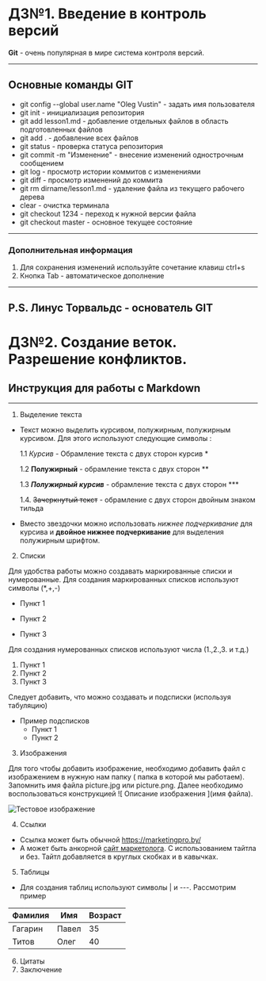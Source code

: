 # ДЗ№1. Введение в контроль версий
**Git** - очень популярная в мире система контроля версий.
*** 
## Основные команды GIT
* git config --global user.name "Oleg Vustin" - задать имя пользователя
* git init - инициализация репозитория
* git add lesson1.md - добавление отдельных файлов в область подготовленных файлов
* git add . - добавление всех файлов
* git status - проверка статуса репозитория
* git commit -m "Изменение" - внесение изменений однострочным сообщением
* git log - просмотр истории коммитов с изменениями
* git diff - просмотр изменений до коммита
* git rm dirname/lesson1.md - удаление файла из текущего рабочего дерева
* clear - очистка терминала
* git checkout 1234 - переход к нужной версии файла
* git checkout master - основное текущее состояние
***
### Дополнительная информация
1. Для сохранения изменений используйте сочетание клавиш ctrl+s
2. Кнопка Tab - автоматическое дополнение 
_________________________________________
## P.S. Линус Торвальдс - основатель GIT

# ДЗ№2. Создание веток. Разрешение конфликтов.
## Инструкция для работы с Markdown
***
1. Выделение текста
* Текст можно выделить курсивом, полужирным, полужирным курсивом. Для этого используют следующие символы :

    1.1  *Курсив* - Обрамление текста с двух сторон курсив *

    1.2  **Полужирный** - обрамление текста с двух сторон **

    1.3  ***Полужирный курсив*** - обрамление текста с двух сторон ***

    1.4. ~~Зачеркнутый текст~~ - обрамление с двух сторон двойным знаком тильда
* Вместо звездочки можно использовать _нижнее подчеркивание_ для курсива и __двойное нижнее подчеркивание__ для выделения полужирным шрифтом.    
2. Списки

Для удобства работы можно создавать маркированные списки и нумерованные.
Для создания маркированных списков используют символы (*,+,-)
* Пункт 1
+ Пункт 2
- Пункт 3

Для создания нумерованных списков используют числа (1.,2.,3. и т.д.)
1. Пункт 1
2. Пункт 2 
3. Пункт 3

Следует добавить, что можно создавать и подсписки (используя табуляцию)
* Пример подсписков
    * Пункт 1
    * Пункт 2

3. Изображения

Для того чтобы добавить изображение, необходимо добавить файл с изображением в нужную нам папку ( папка в которой мы работаем). Запомнить имя файла picture.jpg или picture.png. Далее необходимо воспользоваться конструкцией  ![ Описание изображения ](имя файла).

![Тестовое изображение](pic1.png)



4. Ссылки 
* Ссылка может быть обычной https://marketingpro.by/
* А может быть анкорной [сайт маркетолога](https://marketingpro.by/ "marketingpro.by"). С использованием тайтла и без. Тайтл добавляется в круглых скобках и в кавычках.

5. Таблицы
* Для создания таблиц используют символы | и ---. Рассмотрим пример

|Фамилия|Имя  |Возраст|
|-------|-----|-------|
|Гагарин|Павел|  35   |
|Титов  |Олег |  40   |



6. Цитаты
7. Заключение
